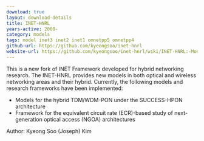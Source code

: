 ```yaml
---
download: true
layout: download-details
title: INET-HNRL
years-active: 2008-
category: models
tags: model inet3 inet2 inet1 omnetpp5 omnetpp4
github-url: https://github.com/kyeongsoo/inet-hnrl
website-url: https://github.com/kyeongsoo/inet-hnrl/wiki/INET-HNRL:-Models-for-Hybrid-Networking-Research
---
```


This is a new fork of INET Framework developed for hybrid networking research.
The INET-HNRL provides new models in both optical and wireless networking areas
and their hybrid. Currently, the following models and research frameworks have
been implemented:

- Models for the hybrid TDM/WDM-PON under the SUCCESS-HPON architecture
- Framework for the equivalent circuit rate (ECR)-based study of next-generation
  optical access (NGOA) architectures

Author: Kyeong Soo (Joseph) Kim

